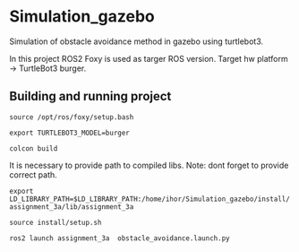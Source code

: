 # Simulation_gazebo
Simulation of obstacle avoidance method in gazebo using turtlebot3.

In this project ROS2 Foxy is used as targer ROS version. Target hw platform -> TurtleBot3 burger.


## Building and running project

`source /opt/ros/foxy/setup.bash`

`export TURTLEBOT3_MODEL=burger`

`colcon build`

It is necessary to provide path to compiled libs. Note: dont forget to provide correct path.

`export LD_LIBRARY_PATH=$LD_LIBRARY_PATH:/home/ihor/Simulation_gazebo/install/assignment_3a/lib/assignment_3a`

`source install/setup.sh`

`ros2 launch assignment_3a 
obstacle_avoidance.launch.py`
